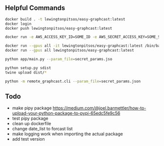 ## Helpful Commands

```bash
docker build . -t lewingtonpitsos/easy-graphcast:latest
docker login
docker push lewingtonpitsos/easy-graphcast:latest

docker run -e AWS_ACCESS_KEY_ID=SOME_ID -e AWS_SECRET_ACCESS_KEY=SOME_SECRET -e AWS_BUCKET=somebucket -e AWS_REGION=ap-southeast-2 -e CDS_KEY=asdfasdfa -e CDS_URL=https://asdfasdfas/sdfa/a lewingtonpitsos/easy-graphcast:latest

docker run --gpus all -it lewingtonpitsos/easy-graphcast:latest /bin/bash 
docker run --gpus all lewingtonpitsos/easy-graphcast:latest 

python app/main.py --param_file=secret_params.jso

python setup.py sdist
twine upload dist/*

python -m remote_graphcast.cli --param_file=secret_params.json
```

## Todo

- make pipy package https://medium.com/@joel.barmettler/how-to-upload-your-python-package-to-pypi-65edc5fe9c56
- test pipy package
- clean up dockerfile
- change date_list to forcast list
- make logging work when importing the actual package
- add test version